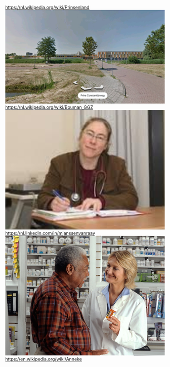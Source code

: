 https://nl.wikipedia.org/wiki/Prinsenland
![](https://github.com/nondejus/the-basics/blob/main/src/ArtBoard%20Image%20(13)-1.jpg)
https://nl.wikipedia.org/wiki/Bouman_GGZ
![](https://github.com/nondejus/the-basics/blob/main/src/ArtBoard%20Image%20(213).jpg)
https://nl.linkedin.com/in/mjanssenvanraay
![](https://github.com/nondejus/the-basics/blob/main/src/ArtBoard%20Image%20(10).jpg)
https://en.wikipedia.org/wiki/Anneke
